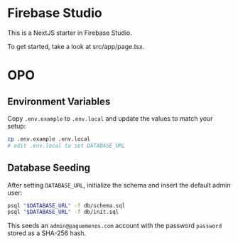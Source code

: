 # Firebase Studio

This is a NextJS starter in Firebase Studio.

To get started, take a look at src/app/page.tsx.
# OPO

## Environment Variables

Copy `.env.example` to `.env.local` and update the values to match your setup:

```bash
cp .env.example .env.local
# edit .env.local to set DATABASE_URL
```

## Database Seeding

After setting `DATABASE_URL`, initialize the schema and insert the default admin user:

```bash
psql "$DATABASE_URL" -f db/schema.sql
psql "$DATABASE_URL" -f db/init.sql
```

This seeds an `admin@paguemenos.com` account with the password `password` stored as a SHA-256 hash.

